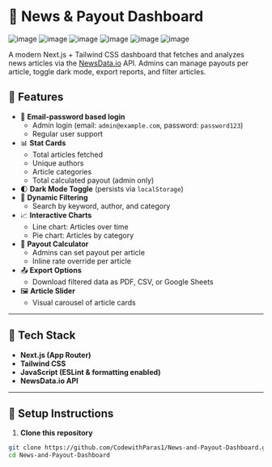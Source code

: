 # 📰 News & Payout Dashboard
![image](https://github.com/user-attachments/assets/a34dce44-3d5d-49fb-bbda-5519ea850b3b)
![image](https://github.com/user-attachments/assets/88166f07-cb08-4382-a36e-d09e90c0e5af)
![image](https://github.com/user-attachments/assets/ef69c3f4-26f8-4f67-818e-1b8ae5c98b9a)
![image](https://github.com/user-attachments/assets/1b14945b-9292-4d4f-875d-3ddc5b230e9b)
![image](https://github.com/user-attachments/assets/d6132822-0160-4451-88f4-62a1ecb3fd28)
![image](https://github.com/user-attachments/assets/181dcf3d-7a2f-4778-afe9-f87a595716d5)


A modern Next.js + Tailwind CSS dashboard that fetches and analyzes news articles via the [NewsData.io](https://newsdata.io) API. Admins can manage payouts per article, toggle dark mode, export reports, and filter articles.

## 🚀 Features

- 🔐 **Email-password based login**
  - Admin login (email: `admin@example.com`, password: `password123`)
  - Regular user support
- 📊 **Stat Cards**
  - Total articles fetched
  - Unique authors
  - Article categories
  - Total calculated payout (admin only)
- 🌓 **Dark Mode Toggle** (persists via `localStorage`)
- 📅 **Dynamic Filtering**
  - Search by keyword, author, and category
- 📈 **Interactive Charts**
  - Line chart: Articles over time
  - Pie chart: Articles by category
- 💸 **Payout Calculator**
  - Admins can set payout per article
  - Inline rate override per article
- 📤 **Export Options**
  - Download filtered data as PDF, CSV, or Google Sheets
- 🖼️ **Article Slider**
  - Visual carousel of article cards

---

## 🧱 Tech Stack

- **Next.js (App Router)**
- **Tailwind CSS**
- **JavaScript (ESLint & formatting enabled)**
- **NewsData.io API**

---

## 🔧 Setup Instructions

1. **Clone this repository**

```bash
git clone https://github.com/CodewithParas1/News-and-Payout-Dashboard.git
cd News-and-Payout-Dashboard
